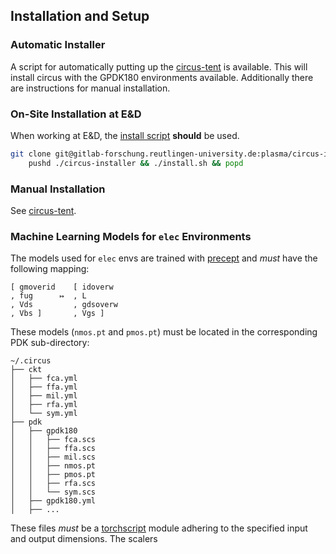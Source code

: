 ## Installation and Setup

### Automatic Installer

A script for automatically putting up the
[circus-tent](https://github.com/electronics-and-drives/circus-tent) is
available. This will install circus with the GPDK180 environments available.
Additionally there are instructions for manual installation.

### On-Site Installation at E&D

When working at E&D, the 
[install script](https://gitlab-forschung.reutlingen-university.de/plasma/circus-installer)
**should** be used.

```bash
git clone git@gitlab-forschung.reutlingen-university.de:plasma/circus-installer.git \
    pushd ./circus-installer && ./install.sh && popd
```

### Manual Installation

See [circus-tent](https://github.com/electronics-and-drives/circus-tent).

### Machine Learning Models for `elec` Environments

The models used for `elec` envs are trained with
[precept](https://github.com/electronics-and-drives/precept) and _must_ have
the following mapping:

```
[ gmoverid    [ idoverw
, fug      ↦  , L
, Vds         , gdsoverw
, Vbs ]       , Vgs ]
```

These models (`nmos.pt` and `pmos.pt`) must be located in the corresponding PDK
sub-directory:

```
~/.circus
├── ckt
│   ├── fca.yml
│   ├── ffa.yml
│   ├── mil.yml
│   ├── rfa.yml
│   └── sym.yml
├── pdk
│   ├── gpdk180
│   │   ├── fca.scs
│   │   ├── ffa.scs
│   │   ├── mil.scs
│   │   ├── nmos.pt
│   │   ├── pmos.pt
│   │   ├── rfa.scs
│   │   └── sym.scs
│   ├── gpdk180.yml
│   ├── ...
```

These files _must_ be a
[torchscript](https://pytorch.org/tutorials/recipes/torchscript_inference.html)
module adhering to the specified input and output dimensions. The scalers

